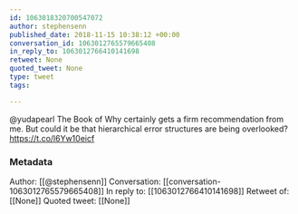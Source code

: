 ```yaml
---
id: 1063018320700547072
author: stephensenn
published_date: 2018-11-15 10:38:12 +00:00
conversation_id: 1063012765579665408
in_reply_to: 1063012766410141698
retweet: None
quoted_tweet: None
type: tweet
tags:

---
```


@yudapearl The Book of Why certainly gets a firm recommendation from me. But could it be that hierarchical error structures are being overlooked? https://t.co/l6Yw10eicf

### Metadata

Author: [[@stephensenn]]
Conversation: [[conversation-1063012765579665408]]
In reply to: [[1063012766410141698]]
Retweet of: [[None]]
Quoted tweet: [[None]]
